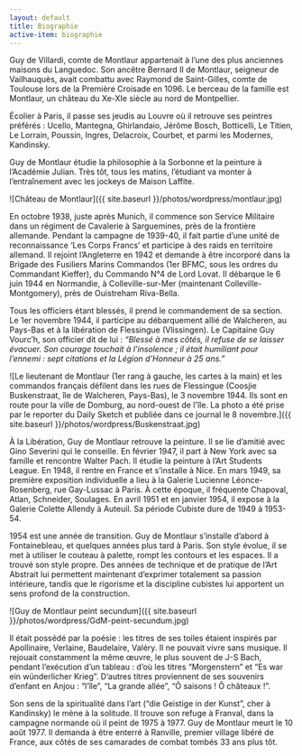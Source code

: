 ```yaml
---
layout: default
title: Biographie
active-item: biographie
---
```

<!-- Ne pas supprimer la balise -->

<div class="printy">

Guy de Villardi, comte de Montlaur appartenait à l’une des plus anciennes maisons du Languedoc. Son ancêtre Bernard II de Montlaur, seigneur de Vailhauquès, avait combattu avec Raymond de Saint-Gilles, comte de Toulouse lors de la Première Croisade en 1096. Le berceau de la famille est Montlaur, un château du Xe-XIe siècle au nord de Montpellier. 

Écolier à Paris, il passe ses jeudis au Louvre où il retrouve ses peintres préférés&nbsp;: Ucello, Mantegna, Ghirlandaio, Jérôme Bosch, Botticelli, Le Titien, Le Lorrain, Poussin, Ingres, Delacroix, Courbet, et parmi les Modernes, Kandinsky.

Guy de Montlaur étudie la philosophie à la Sorbonne et la peinture à l’Académie Julian. Très tôt, tous les matins, l’étudiant va monter à l’entraînement avec les jockeys de Maison Laffite.

<!-- Ne pas supprimer la balise -->

</div>

![Château de Montlaur]({{ site.baseurl }}/photos/wordpress/montlaur.jpg)

<!-- Ne pas supprimer la balise -->

<div class="printy">

En octobre 1938, juste après Munich, il commence son Service Militaire dans un régiment de Cavalerie à Sarguemines, près de la frontière allemande. Pendant la campagne de 1939-40, il fait partie d’une unité de reconnaissance ‘Les Corps Francs’ et participe à des raids en territoire allemand. Il rejoint l’Angleterre en 1942 et demande à être incorporé dans la Brigade des Fusiliers Marins Commandos (1er BFMC, sous les ordres du Commandant Kieffer), du Commando N°4 de Lord Lovat. Il débarque le 6 juin 1944 en Normandie, à Colleville-sur-Mer (maintenant Colleville-Montgomery), près de Ouistreham Riva-Bella.

Tous les officiers étant blessés, il prend le commandement de sa section. Le 1er novembre 1944, il participe au débarquement allié de Walcheren, au Pays-Bas et à la libération de Flessingue (Vlissingen). Le Capitaine Guy Vourc’h, son officier dit de lui&nbsp;: *“Blessé à mes côtés, il refuse de se laisser évacuer. Son courage touchait à l’insolence&nbsp;; il était humiliant pour l’ennemi&nbsp;: sept citations et la Légion d’Honneur à 25&nbsp;ans.”*

<!-- Ne pas supprimer la balise -->

</div>

![Le lieutenant de Montlaur (1er rang à gauche, les cartes à la main) et les commandos français défilent dans les rues de Flessingue (Coosjie Buskenstraat, île de Walcheren, Pays-Bas), le 3 novembre 1944. Ils sont en route pour la ville de Domburg, au nord-ouest de l'île. La photo a été prise par le reporter du Daily Sketch et publiée dans ce journal le 8 novembre.]({{ site.baseurl }}/photos/wordpress/Buskenstraat.jpg)

<!-- Ne pas supprimer la balise -->

<div class="printy">

À la Libération, Guy de Montlaur retrouve la peinture. Il se lie d’amitié avec Gino Severini qui le conseille. En février 1947, il part à New York avec sa famille et rencontre Walter Pach. Il étudie la peinture à l’Art Students League. En 1948, il rentre en France et s’installe à Nice. En mars 1949, sa première exposition individuelle a lieu à la Galerie Lucienne Léonce-Rosenberg, rue Gay-Lussac à Paris. À cette époque, il fréquente Chapoval, Atlan, Schneider, Soulages. En avril 1951 et en janvier 1954, il expose à la Galerie Colette Allendy à Auteuil. Sa période Cubiste dure de 1949 à 1953-54.

1954 est une année de transition. Guy de Montlaur s’installe d’abord à Fontainebleau, et quelques années plus tard à Paris. Son style évolue, il se met à utiliser le couteau à palette, rompt les contours et les espaces. Il a trouvé son style propre. Des années de technique et de pratique de l’Art Abstrait lui permettent maintenant d’exprimer totalement sa passion intérieure, tandis que le rigorisme et la discipline cubistes lui apportent un sens profond de la construction.

<!-- Ne pas supprimer la balise -->

</div>

![Guy de Montlaur peint secundum]({{ site.baseurl }}/photos/wordpress/GdM-peint-secundum.jpg)

<!-- Ne pas supprimer la balise -->

<div class="printy">

Il était possédé par la poésie&nbsp;: les titres de ses toiles étaient inspirés par Apollinaire, Verlaine, Baudelaire, Valéry. Il ne pouvait vivre sans musique. Il rejouait constamment la même œuvre, le plus souvent de J-S Bach, pendant l’exécution d’un tableau&nbsp;: d’où les titres “Morgenstern” et “Es war ein wünderlicher Krieg”. D’autres titres proviennent de ses souvenirs d’enfant en Anjou&nbsp;: “l’île”, “La grande allée”, “Ô saisons&nbsp;! Ô châteaux&nbsp;!”.

Son sens de la spiritualité dans l’art (“die Geistige in der Kunst”, cher à Kandinsky) le mène à la solitude. Il trouve son refuge à Franval, dans la campagne normande où il peint de 1975 à 1977. Guy de Montlaur meurt le 10 août 1977. Il demanda à être enterré à Ranville, premier village libéré de France, aux côtés de ses camarades de combat tombés 33&nbsp;ans plus tôt.

<!-- Ne pas supprimer la balise -->

</div>